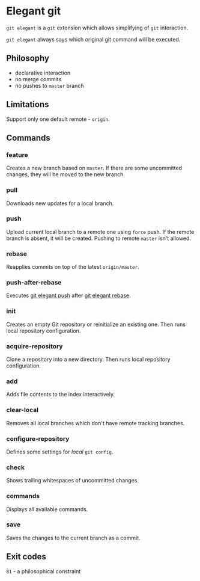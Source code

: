 Elegant git
===========
`git elegant` is a `git` extension which allows simplifying of `git` interaction.

`git elegant` always says which original git command will be executed.

Philosophy
----------
- declarative interaction
- no merge commits
- no pushes to `master` branch

Limitations
-----------
Support only one default remote - `origin`.

Commands
--------
### feature
Creates a new branch based on `master`. If there are some uncommitted changes, they will be moved to the new branch.

### pull
Downloads new updates for a local branch.

### push
Upload current local branch to a remote one using `force` push. If the remote branch is absent, it will be created. Pushing to remote `master` isn't allowed.

### rebase
Reapplies commits on top of the latest `origin/master`.

### push-after-rebase
Executes [git elegant push](#push) after [git elegant rebase](#rebase).

### init
Creates an empty Git repository or reinitialize an existing one. Then runs local repository configuration.

### acquire-repository
Clone a repository into a new directory. Then runs local repository configuration.

### add
Adds file contents to the index interactively.

### clear-local
Removes all local branches which don't have remote tracking branches.

### configure-repository
Defines some settings for _local_ `git config`.

### check
Shows trailing whitespaces of uncommitted changes.

### commands
Displays all available commands.

### save 
Saves the changes to the current branch as a commit.

Exit codes
----------
`81` - a philosophical constraint

